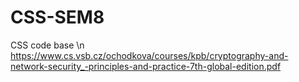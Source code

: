 # CSS-SEM8
CSS code base \n
https://www.cs.vsb.cz/ochodkova/courses/kpb/cryptography-and-network-security_-principles-and-practice-7th-global-edition.pdf
